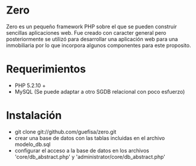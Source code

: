 # Zero
Zero es un pequeño framework PHP sobre el que se pueden construir sencillas aplicaciones web.
Fue creado con caracter general pero posteriormente se utilizó para desarrollar una aplicación web para una inmobiliaria por lo que incorpora algunos componentes para este proposito.

# Requerimientos
- PHP 5.2.10 +
- MySQL (Se puede adaptar a otro SGDB relacional con poco esfuerzo)

# Instalación
- git clone git://github.com/guefisa/zero.git
- crear una base de datos con las tablas incluidas en el archivo modelo_db.sql
- configurar el acceso a la base de datos en los archivos 'core/db_abstract.php' y 'administrator/core/db_abstract.php'
